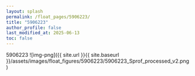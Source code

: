 ```yaml
---
layout: splash
permalink: /float_pages/5906223/
title: "5906223"
author_profile: false
last_modified_at: 2025-06-13
toc: false
---
```

 
5906223
![img-png]({{ site.url }}{{ site.baseurl }}/assets/images/float_figures/5906223/5906223_Sprof_processed_v2.png)